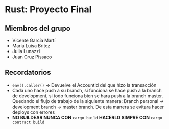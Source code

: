 # Rust: Proyecto Final

## Miembros del grupo

- Vicente García Martí
- Maria Luisa Britez
- Julia Lunazzi
- Juan Cruz Pissaco

## Recordatorios

- `env().caller()` -> Devuelve el AccountId del que hizo la transacción
- Cada uno hace push a su branch, si funciona se hace push a la branch de development, si todo funciona bien se hara push a la branch master. Quedando el flujo de trabajo de la siguiente manera:
Branch personal -> development branch -> master branch.
De esta manera se evitara hacer deploys con errores
- **NO BUILDEAR NUNCA CON** `cargo build` **HACERLO SIMPRE CON** `cargo contract build`